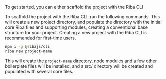 To get started, you can either scaffold the project with the Riba CLI

To scaffold the project with the Riba CLI, run the following commands. This will create a new project directory, and populate the directory with the initial core Riba files and supporting modules, creating a conventional base structure for your project. Creating a new project with the Riba CLI is recommended for first-time users. 

```bash
npm i -g @ribajs/cli
riba new project-name
```

This will create the `project-name` directory, node modules and a few other boilerplate files will be installed, and a src/ directory will be created and populated with several core files.
